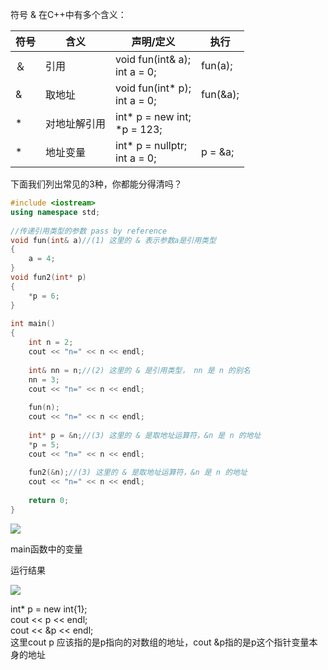 符号 & 在C++中有多个含义：

|符号|含义|声明/定义|执行|
|---|---|---|---|
|＆|引用|void fun(int& a);  <br>int a = 0;|fun(a);|
|&|取地址|void fun(int* p);  <br>int a = 0;|fun(&a);|
|*|对地址解引用|int* p = new int;  <br>*p = 123;||
|*|地址变量|int* p = nullptr;  <br>int a = 0;|p = &a;|

下面我们列出常见的3种，你都能分得清吗？

```cpp
#include <iostream>
using namespace std;
 
//传递引用类型的参数 pass by reference
void fun(int& a)//(1) 这里的 & 表示参数a是引用类型
{
    a = 4;
}
void fun2(int* p)
{
    *p = 6;
}
 
int main()
{
    int n = 2;
    cout << "n=" << n << endl;
 
    int& nn = n;//(2) 这里的 & 是引用类型， nn 是 n 的别名
    nn = 3;
    cout << "n=" << n << endl;
 
    fun(n);
    cout << "n=" << n << endl;
 
    int* p = &n;//(3) 这里的 & 是取地址运算符，&n 是 n 的地址
    *p = 5;
    cout << "n=" << n << endl;
 
    fun2(&n);//(3) 这里的 & 是取地址运算符，&n 是 n 的地址
    cout << "n=" << n << endl;
 
    return 0;
}
```

![](https://pic3.zhimg.com/80/v2-f7dbd51d4c6e4a9658e7f6b4b7a1ac78_1440w.webp)

main函数中的变量

运行结果

![](https://pic2.zhimg.com/80/v2-0a01665291188ad0d57fbfd5d1304bb5_1440w.webp)

int* p = new int{1};  
cout << p << endl;  
cout << &p << endl;  
这里cout p 应该指的是p指向的对数组的地址，cout &p指的是p这个指针变量本身的地址